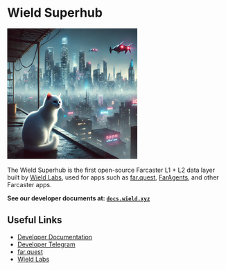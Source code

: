 # Wield Superhub

<img src="./.misc/header2.webp" width="300" />

The Wield Superhub is the first open-source Farcaster L1 + L2 data layer built by
[Wield Labs](https://wield.xyz), used for apps such as
[far.quest](https://far.quest), [FarAgents](https://far.quest/agents), and other Farcaster apps.

**See our developer documents at: [`docs.wield.xyz`](https://docs.wield.xyz)**

## Useful Links

- [Developer Documentation](https://docs.wield.xyz)
- [Developer Telegram](https://t.me/+AAgF-ptLxjEzZGNh)
- [far.quest](https://far.quest)
- [Wield Labs](https://wield.xyz)
